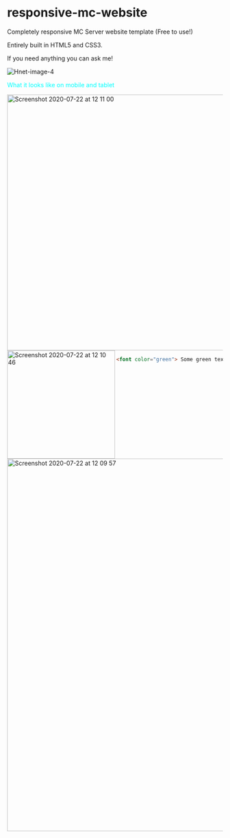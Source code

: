 # responsive-mc-website
Completely responsive MC Server website template (Free to use!)


Entirely built in HTML5 and CSS3.

If you need anything you can ask me!

![Hnet-image-4](https://user-images.githubusercontent.com/54186558/88119294-50530980-cbc0-11ea-8c86-f6449d03a1c0.gif)


<font color="cyan"> What it looks like on mobile and tablet </font>

<img width="596" alt="Screenshot 2020-07-22 at 12 11 00" src="https://user-images.githubusercontent.com/54186558/88164516-85894700-cc14-11ea-9772-d39f04ea2b10.png"><img width="252" align="left" alt="Screenshot 2020-07-22 at 12 10 46" src="https://user-images.githubusercontent.com/54186558/88164530-8c17be80-cc14-11ea-88a3-9b2fa6c942ee.png"><br />
```html
<font color="green"> Some green text </font>
```



<img width="868" alt="Screenshot 2020-07-22 at 12 09 57" src="https://user-images.githubusercontent.com/54186558/88164889-152ef580-cc15-11ea-8007-aed5518e1d4f.png">
